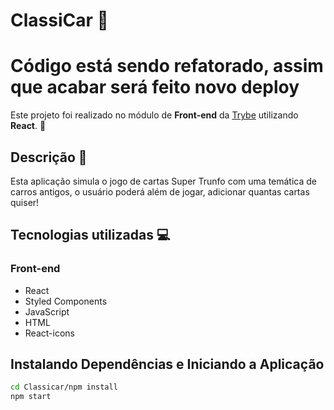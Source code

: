 # ClassiCar :blue_car:

# Código está sendo refatorado, assim que acabar será feito novo deploy

Este projeto foi realizado no módulo de **Front-end** da [Trybe](https://www.betrybe.com/?utm_source=trybe.com.br) utilizando **React**. :rocket:


## Descrição :mag_right:

Esta aplicação simula o jogo de cartas Super Trunfo com uma temática de carros antigos, o usuário poderá além de jogar, adicionar quantas cartas quiser!


## Tecnologias utilizadas :computer:

### Front-end

* React
* Styled Components
* JavaScript
* HTML
* React-icons

## Instalando Dependências e Iniciando a Aplicação

```bash
cd Classicar/npm install
npm start
